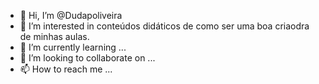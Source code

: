 - 👋 Hi, I’m @Dudapoliveira
- 👀 I’m interested in conteúdos didáticos de como  ser uma boa criaodra de minhas aulas.
- 🌱 I’m currently learning ...
- 💞️ I’m looking to collaborate on ...
- 📫 How to reach me ...

<!---
Dudapoliveira/Dudapoliveira is a ✨ special ✨ repository because its `README.md` (this file) appears on your GitHub profile.
You can click the Preview link to take a look at your changes.
--->

